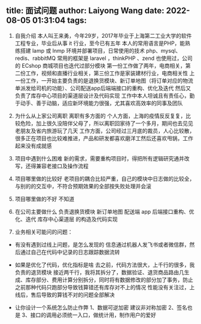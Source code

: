 title: 面试问题
author: Laiyong Wang
date: 2022-08-05 01:31:04
tags:
---
1. 自我介绍
   本人叫王来勇，今年29岁，2017年毕业于上海第二工业大学的软件工程专业，毕业后从事 it 行业，至今已有五年
   本人的常用语言是PHP，能熟练搭建 lamp 或 lnmp 环境并部署项目，日常使用的技术 php、mysql、redis、rabbitMQ
   常用的框架是 laravel ，thinkPHP 、zend 也使用过，公司的 ECshop 商城项目也迭代过部分模块
   第一份工作做了两年，电商相关，第二份工作，视频和直播行业相关，第三份工作是家装建材行业，电商相关性
   上一份工作，一开始主要负责的是退换货模块、新订单地图（将订单对应的物流单派发给司机的功能）、公司配送app后端端接口的重构、优化及迭代
   然后又负责了库存中心项目的渠道层设计及代码实现
   工作中本人坦诚且有责任心，勤于动手、善于动脑，适应新环境能力很强，尤其喜欢高效率的同事及团队

2. 为什么从上家公司离职
	离职有多方面的
    个人方面，上海的疫情反反复复，比较危险，加上很久没陪伴父母了，所以离职回家待了一个多月，期间也去见见老朋友及省内旅游玩了几天
    工作方面，公司经过三月底的裁员，人心比较散，很多正在项目也比较难推进，产品和研发都喜欢磨洋工然后还喜欢甩锅，工作起来没有成就感
3. 项目中遇到什么困难
新的需求，需要重构项目时，得把所有逻辑研究通并改写，还得兼容老接口及操作流程
4. 项目哪里做的比较好
老项目的耦合比较严重，自己的模块中日志做的比较全，与别的的交互中，不符合预期效果的全部按失败处理并会滚
5. 项目哪里做的不好
不知道
6. 在公司主要做什么
负责退换货模块 新订单地图 配送端 app 后端接口重构、优化、迭代
库存中心渠道层 的构造及代码实现
7. 业务相关可能问的问题：

- 有没有遇到过线上问题，是怎么发现的
信息通过机器人发飞书或者微信群，然后通过自己在代码中记录的日志跟踪数据流转

- 如果是优化了代码，优化指标是啥
去之前，代码方法很大，上千行的很多，我负责的退货模块
接近两千行，我将其拆分了，数据验证、退货商品路由几生成、库存部分、费用计算分别拆分，同时将有数据修改的部分加了事务，防止之前那种代码只跑部分导致钱算错还有库存对不上的情况
性能没有关注过，上线后，售后导致的算钱不对的问题全部解决

- 让你设计一个系统怎么防止作弊
1、数据可逆加密 建议非对称加密
2、签名也是
3、接口的调用必须统一入口，做统计用，制作用户的爱好